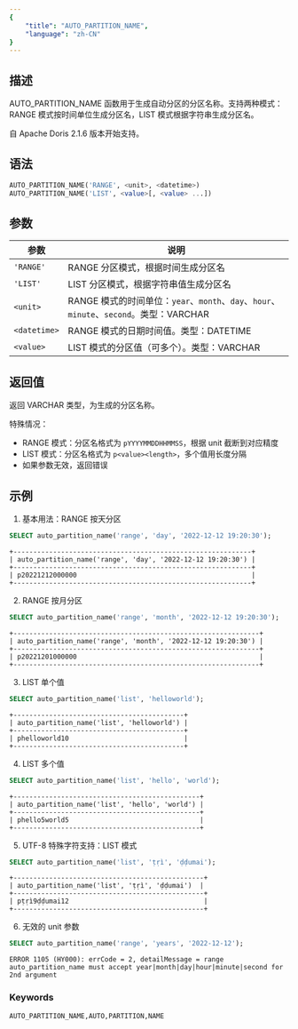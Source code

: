 ```yaml
---
{
    "title": "AUTO_PARTITION_NAME",
    "language": "zh-CN"
}
---
```


## 描述

AUTO_PARTITION_NAME 函数用于生成自动分区的分区名称。支持两种模式：RANGE 模式按时间单位生成分区名，LIST 模式根据字符串生成分区名。

自 Apache Doris 2.1.6 版本开始支持。

## 语法

```sql
AUTO_PARTITION_NAME('RANGE', <unit>, <datetime>)
AUTO_PARTITION_NAME('LIST', <value>[, <value> ...])
```

## 参数

| 参数 | 说明 |
| ----------- | ----------------------------------------- |
| `'RANGE'` | RANGE 分区模式，根据时间生成分区名 |
| `'LIST'` | LIST 分区模式，根据字符串值生成分区名 |
| `<unit>` | RANGE 模式的时间单位：`year`、`month`、`day`、`hour`、`minute`、`second`。类型：VARCHAR |
| `<datetime>` | RANGE 模式的日期时间值。类型：DATETIME |
| `<value>` | LIST 模式的分区值（可多个）。类型：VARCHAR |

## 返回值

返回 VARCHAR 类型，为生成的分区名称。

特殊情况：
- RANGE 模式：分区名格式为 `pYYYYMMDDHHMMSS`，根据 unit 截断到对应精度
- LIST 模式：分区名格式为 `p<value><length>`，多个值用长度分隔
- 如果参数无效，返回错误

## 示例

1. 基本用法：RANGE 按天分区
```sql
SELECT auto_partition_name('range', 'day', '2022-12-12 19:20:30');
```
```text
+------------------------------------------------------------+
| auto_partition_name('range', 'day', '2022-12-12 19:20:30') |
+------------------------------------------------------------+
| p20221212000000                                            |
+------------------------------------------------------------+
```

2. RANGE 按月分区
```sql
SELECT auto_partition_name('range', 'month', '2022-12-12 19:20:30');
```
```text
+--------------------------------------------------------------+
| auto_partition_name('range', 'month', '2022-12-12 19:20:30') |
+--------------------------------------------------------------+
| p20221201000000                                              |
+--------------------------------------------------------------+
```

3. LIST 单个值
```sql
SELECT auto_partition_name('list', 'helloworld');
```
```text
+-------------------------------------------+
| auto_partition_name('list', 'helloworld') |
+-------------------------------------------+
| phelloworld10                             |
+-------------------------------------------+
```

4. LIST 多个值
```sql
SELECT auto_partition_name('list', 'hello', 'world');
```
```text
+-----------------------------------------------+
| auto_partition_name('list', 'hello', 'world') |
+-----------------------------------------------+
| phello5world5                                 |
+-----------------------------------------------+
```

5. UTF-8 特殊字符支持：LIST 模式
```sql
SELECT auto_partition_name('list', 'ṭṛì', 'ḍḍumai');
```
```text
+------------------------------------------------+
| auto_partition_name('list', 'ṭṛì', 'ḍḍumai')  |
+------------------------------------------------+
| pṭṛì9ḍḍumai12                                  |
+------------------------------------------------+
```

6. 无效的 unit 参数
```sql
SELECT auto_partition_name('range', 'years', '2022-12-12');
```
```text
ERROR 1105 (HY000): errCode = 2, detailMessage = range auto_partition_name must accept year|month|day|hour|minute|second for 2nd argument
```

### Keywords

    AUTO_PARTITION_NAME,AUTO,PARTITION,NAME
